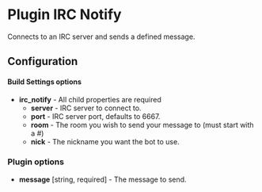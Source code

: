 Plugin IRC Notify
=================

Connects to an IRC server and sends a defined message.

Configuration
-------------

#### Build Settings options

* **irc_notify** - All child properties are required
    * **server** - IRC server to connect to.
    * **port** - IRC server port, defaults to 6667.
    * **room** - The room you wish to send your message to (must start with a #)
    * **nick** - The nickname you want the bot to use.
    
### Plugin options

* **message** [string, required] - The message to send.
